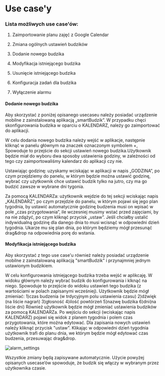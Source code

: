 # Use case'y

### Lista możliwych use case'ów:

1. Zaimportowanie planu zajęć z Google Calendar

2. Zmiana ogólnych ustawień budzików

3. Dodanie nowego budzika

4. Modyfikacja istniejącego budzika

5. Usunięcie istniejącego budzika

7. Konfiguracja zadań dla budzika

6. Wyłączenie alarmu


#### Dodanie nowego budzika


  Aby skorzystać z poniżej opisanego usecaseu należy posiadać urządzenie mobilne z zainstalowaną aplikacją „smartBudzik”. W
przypadku chęci skonfigurowania budzika w oparciu o KALENDARZ, należy go zaimportować do aplikacji.
	
  W celu dodania nowego budzika należy wejść w aplikacje, następnie kliknąć w panelu głównym na znaczek oznaczonym symbolem +,
Spowoduje to przejście do sekcji ustawień nowego budzika.Użytkownik będzie miał do wyboru dwa sposoby ustawienia godziny, w
zależności od tego czy zaimportowaliśmy kalendarz do aplikacji czy nie.

  Ustawiając godzinę: uzyskamy wciskając w aplikacji w napis „GODZINA”, po czym przejdziemy do panelu, w którym będzie można
ustawić godzinę, wybrać czy użytkownik chce ustawić budzik tylko na jutro, czy ma go budzić zawsze w wybrane dni tygonia.

  Za pomocą KALENDARZa: użytkownik wejdzie do tej sekcji wciskając napis „KALENDARZ”, po czym przejdzie do panelu, w którym pojawi
się jego plan tygodnia, by ustawić automatycznie godzinę budzenia musi on wpisać w pole „czas przygotowania”, ile wczesniej musimy
wstać przed zajęciami, by na nie zdążyć, po czym kliknąć przycisk „ustaw”. Jeśli chciałby ustalić indywidualną godzinę dla danego
dnia to musi wcisnąć w odpowiedni dzień tygodnia. Ukarze mu się plan dnia, po którym będziemy mógł przesunąć drag&drop na
odpowiednia porę do wstania.

#### Modyfikacja istniejącego budzika

   Aby skorzystać z tego use case'u również należy posiadać urządzenie mobilne z zainstalowaną aplikacją "smartBudzik" i przynajmniej jednym ustawionym budzikiem.
   
   W celu konfigurowania istniejącego budzika trzeba wejść w aplikcaję. W widoku głównym należy wybrać budzik do konfigurowania i klknąć na niego. Spowoduje to przejście do widoku ustawień tego budzika (z wartościami w polach zapisanymi wcześniej).
   Użytkownik będzie mógł zmieniać:
   	1)czas budzenia (w trdycyjnym polu ustawienia czasu)
	2)dźwięk (na liście nagrań)
	3)głosność
	4)ilość powtórzeń
	5)nazwę budzika
	6)dni(na liście dni)
   Również użytkownik będzie mógł zmieniać ustawienia budzików za pomocą KALENDARZa. Po wejściu do sekcji (wciskając napis KALENDARZ) pojawi się widok z planem tygodnia i polem czas przygotowania, które można edytować. Dla zapisania nowych ustawień należy kliknąć przycisk "ustaw". Klikając w odpowiedni dzień tygodnia użytkownik trafi do planu dnia, we którym będzie mógł edytować czas budzenia, przesuwając drag&drop.

![alarm_settings][alarm_settings]

  Wszystkie zmiany będą zapisywane automatycznie. Użycie powyżej opisanych usecase’ów spowoduje, że budzik się włączy w wybranym
przez użytkownika czasie.

[alarm_settings]: https://raw.githubusercontent.com/jbujak/smartbudzik/master/mockups/alarm_settings.png
[calendar_demo]: https://github.com/jbujak/smartbudzik/blob/master/mockups/calendar_demo.png?raw=true
[general_settings]: https://github.com/jbujak/smartbudzik/blob/master/mockups/general_settings.png?raw=true
[task_solved]: https://github.com/jbujak/smartbudzik/blob/master/mockups/task_solved.png?raw=true
